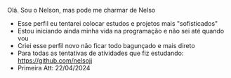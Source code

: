 Olá. Sou o Nelson, mas pode me charmar de Nelso
- Esse perfil eu tentarei colocar estudos e projetos mais "sofisticados"
- Estou iniciando ainda minha vida na programação e não sei até quando vou
- Criei esse perfil novo não ficar todo bagunçado e mais direto
- Para todas as tentativas de atividades que fiz estudando: https://github.com/nelsojj
- Primeira Att: 22/04/2024

<!---
nelson-jj/nelson-jj is a ✨ special ✨ repository because its `README.md` (this file) appears on your GitHub profile.
You can click the Preview link to take a look at your changes.
--->
